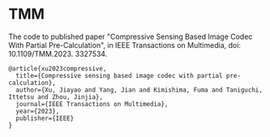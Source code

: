 # TMM
The code to published paper "Compressive Sensing Based Image Codec With Partial Pre-Calculation", in IEEE Transactions on Multimedia, doi: 10.1109/TMM.2023. 3327534.

```
@article{xu2023compressive,
  title={Compressive sensing based image codec with partial pre-calculation},
  author={Xu, Jiayao and Yang, Jian and Kimishima, Fuma and Taniguchi, Ittetsu and Zhou, Jinjia},
  journal={IEEE Transactions on Multimedia},
  year={2023},
  publisher={IEEE}
}
```
